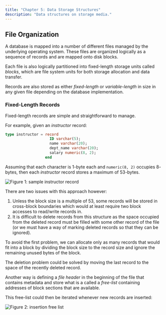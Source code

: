 ```yaml
---
title: "Chapter 5: Data Storage Structures"
description: "Data structures on storage media."
---
```


## File Organization

A database is mapped into a number of different files managed by the underlying operating 
system. These files are organized logically as a sequence of records and are mapped onto 
disk blocks.

Each file is also logically partitioned into fixed-length storage units called _blocks_, 
which are file system units for both storage allocation and data transfer.

Records are also stored as either _fixed-length_ or _variable-length_ in size in any given 
file depending on the database implementation.

### Fixed-Length Records

Fixed-length records are simple and straightforward to manage.

For example, given an $instructor$ record:

```sql
type instructor = record
                    ID varchar(5);
                    name varchar(20);
                    dept_name varchar(20);
                    salary numeric(8, 2);
                  end
```

Assuming that each character is $1$-byte each and `numeric(8, 2)` occupies $8$-bytes, 
then each $instructor$ record stores a maximum of $53$-bytes.

![Figure 1: sample instructor record](/images/figures/database/instructor-record.png)

There are two issues with this approach however:

1. Unless the block size is a multiple of $53$, some records will be stored in cross-block 
   boundaries which would at least require two block accesses to read/write records in.
2. It is difficult to delete records from this structure as the space occupied from the 
   deleted record must be filled with some other record of the file (or we must have a 
   way of marking deleted records so that they can be ignored).

To avoid the first problem, we can allocate only as many records that would fit into a 
block by dividing the block size to the record size and ignore the remaining unused 
bytes of the block.

The deletion problem could be solved by moving the last record to the space of the 
recently deleted record.

Another way is defining a _file header_ in the beginning of the file that contains 
metadata and store what is a called a _free-list_ containing addresses of block 
sections that are available.

This free-list could then be iterated whenever new records are inserted:

![Figure 2: insertion free list](/images/figures/database/insertion-free-list.png)

